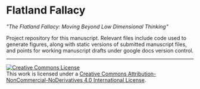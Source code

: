 # Flatland Fallacy

*"The Flatland Fallacy: Moving Beyond Low Dimensional Thinking"*  

Project repository for this manuscript. Relevant files include code used to generate figures, along with static versions of submitted manuscript files, and points for working manuscript drafts under google docs version control.





---
<a rel="license" href="http://creativecommons.org/licenses/by-nc-nd/4.0/"><img alt="Creative Commons License" style="border-width:0" src="https://i.creativecommons.org/l/by-nc-nd/4.0/88x31.png" /></a><br />This work is licensed under a <a rel="license" href="http://creativecommons.org/licenses/by-nc-nd/4.0/">Creative Commons Attribution-NonCommercial-NoDerivatives 4.0 International License</a>.  
